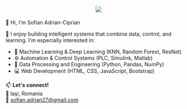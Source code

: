 <h1 align="center">
  <a href="https://git.io/typing-svg">
    <img src="https://readme-typing-svg.herokuapp.com/?lines=Hello,+There!+👋;This+is+Sofian+Adrian-Ciprian....;Nice+to+meet+you!&center=true&size=20">
  </a>
</h1>


👋 Hi, I'm Sofian Adrian-Ciprian

🔧 I enjoy building intelligent systems that combine data, control, and learning. I'm especially interested in:
- 🧠 Machine Learning & Deep Learning (KNN, Random Forest, ResNet)
- ⚙️ Automation & Control Systems (PLC, Simulink, Matlab)
- 🧹 Data Processing and Engineering (Python, Pandas, NumPy)
- 💻 Web Development (HTML, CSS, JavaScript, Bootstrap)

📫 **Let's connect!**  
📍 Iași, Romania  
📧 sofian.adrian27@gmail.com  
